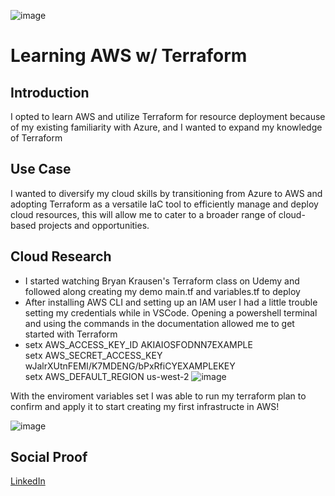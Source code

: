 <!-- This template removes the micro tutorial for a quicker post and removes images for a full template check out the 000-DAY-ARTICLE-LONG-TEMPLATE.MD-->

![image](https://github.com/ericrihm/100DaysOfCloud/assets/19367455/7be8720e-6dec-4ff0-b174-7fa7d57a1957)

# Learning AWS w/ Terraform

## Introduction

I opted to learn AWS and utilize Terraform for resource deployment because of my existing familiarity with Azure, and I wanted to expand my knowledge of Terraform

## Use Case

I wanted to diversify my cloud skills by transitioning from Azure to AWS and adopting Terraform as a versatile IaC tool to efficiently manage and deploy cloud resources, this will allow me to cater to a broader range of cloud-based projects and opportunities.

## Cloud Research
- I started watching Bryan Krausen's Terraform class on Udemy and followed along creating my demo main.tf and variables.tf to deploy
- After installing AWS CLI and setting up an IAM user I had a little trouble setting my credentials while in VSCode. Opening a powershell terminal and using the commands in the documentation allowed me to get started with Terraform
- setx AWS_ACCESS_KEY_ID AKIAIOSFODNN7EXAMPLE
<br>setx AWS_SECRET_ACCESS_KEY wJalrXUtnFEMI/K7MDENG/bPxRfiCYEXAMPLEKEY
<br>setx AWS_DEFAULT_REGION us-west-2
  ![image](https://github.com/ericrihm/100DaysOfCloud/assets/19367455/17282fcd-cf95-4818-82aa-f0812962f074)

With the enviroment variables set I was able to run my terraform plan to confirm and apply it to start creating my first infrastructe in AWS!

![image](https://github.com/ericrihm/100DaysOfCloud/assets/19367455/75019745-1a8d-439f-bb98-ba4bb9684d8f)



## Social Proof

[LinkedIn](https://www.linkedin.com/feed/update/urn:li:share:7147668381247111168/)
